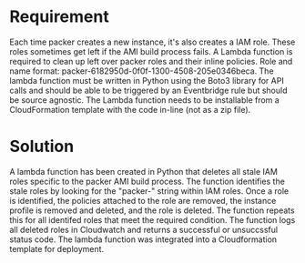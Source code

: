 # Requirement
Each time packer creates a new instance, it's also creates a IAM role. These roles sometimes get left if the AMI build process fails.
A Lambda function is required to clean up left over packer roles and their inline policies.
Role and name format: packer-6182950d-0f0f-1300-4508-205e0346beca.
The lambda function must be written in Python using the Boto3 library for API calls and should be able to be triggered by an Eventbridge rule but should be source agnostic.
The Lambda function needs to be installable from a CloudFormation template with the code in-line (not as a zip file).

# Solution
A lambda function has been created in Python that deletes all stale IAM roles specific to the packer AMI build process.
The function identifies the stale roles by looking for the "packer-" string within IAM roles.
Once a role is identified, the policies attached to the role are removed, the instance profile is removed and deleted, and the role is deleted. The function repeats this for all identifed roles that meet the required condition.
The function logs all deleted roles in Cloudwatch and returns a successful or unsuccssful status code.
The lambda function was integrated into a Cloudformation template for deployment.
